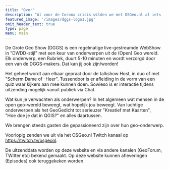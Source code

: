 ```yaml
---
title: "Over"
description: "Al voor de Corona crisis wilden we met OSGeo.nl al iets 'live' gaan doen. De huidige situatie heeft dit versneld. We zijn gewoon begonnen"
featured_image: '/images/dggs-logo1.jpg'
omit_header_text: true
type: page
menu: main
---
```


De Grote Geo Show (DGGS) is een regelmatige live-gestreamde WebShow in "DWDD-stijl" met een keur van onderwerpen
uit de (Open) Geo wereld. Elk onderwerp, een Rubriek, duurt 5-10 minuten en wordt verzorgd door een 
van de DGGS-makers. Dat kan jij ook zijn/worden!

Het geheel wordt aan elkaar gepraat door de talkshow Host, in duo of met "Scherm Dame of -Heer". Tussendoor is er afleiding
in de vorm van een quiz waar kijkers aan mee kunnen doen. Sowieso is er interactie tijdens uitzending mogelijk
vanuit publiek via Chat.

Wat kun je verwachten als onderwerpen? In het algemeen wat mensen in de open geo-wereld beweegt, wat hopelijk jou beweegt.
Van luchtige onderwerpen als het GeoGedicht tot serieuzer "Kreatief met Kaarten",  
"Hoe doe je dat in QGIS?" en alles daartussen.

We brengen steeds gasten die gepassioneerd zijn over hun geo-onderwerp.

Voorlopig zenden we uit via het OSGeo.nl Twitch kanaal op https://twitch.tv/osgeonl.

De uitzenddata worden op deze website en via andere kanalen (GeoForum, TWitter etc) bekend gemaakt.
Op deze website kunnen afleveringen (Episodes) ook teruggekeken worden.

